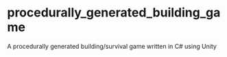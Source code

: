 # procedurally_generated_building_game
A procedurally generated building/survival game written in C# using Unity

